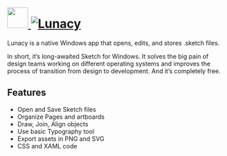 # [<img src="https://cdn.jsdelivr.net/gh/AdmiringWorm/chocolatey-packages@443c6adfe782bddd5640f3f2d082f7bcef211134/icons/lunacy.png" height="48" width="48" /> ![Lunacy](https://img.shields.io/chocolatey/v/lunacy.svg?label=Lunacy&style=for-the-badge)](https://chocolatey.org/packages/lunacy)

Lunacy is a native Windows app that opens, edits, and stores .sketch files.

In short, it’s long-awaited Sketch for Windows. It solves the big pain of design teams working on different operating systems and improves the process of transition from design to development. And it’s completely free.

## Features

- Open and Save Sketch files
- Organize Pages and artboards
- Draw, Join, Align objects
- Use basic Typography tool
- Export assets in PNG and SVG
- CSS and XAML code
